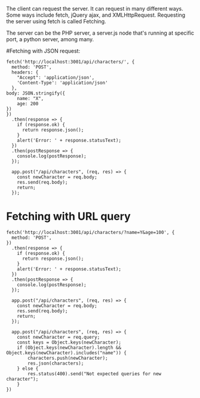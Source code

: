The client can request the server. It can request in many different ways. Some ways include fetch, jQuery ajax, and XMLHttpRequest. Requesting the server using fetch is called Fetching.

The server can be the PHP server, a server.js node that's running at specific port, a python server, among many.

#Fetching with JSON request:
```
fetch('http://localhost:3001/api/characters/', {
  method: 'POST',
  headers: {
    "Accept": 'application/json',
    'Content-Type': 'application/json'
  },
body: JSON.stringify({
    name: "X",
    age: 200
})
})
  .then(response => {
    if (response.ok) {
      return response.json();
    }
    alert('Error: ' + response.statusText);
  })
  .then(postResponse => {
    console.log(postResponse);
  });

  app.post("/api/characters", (req, res) => {
    const newCharacter = req.body;
    res.send(req.body);
    return;
  });
```


# Fetching with URL query
```
fetch('http://localhost:3001/api/characters/?name=Y&age=100', {
  method: 'POST',
})
  .then(response => {
    if (response.ok) {
      return response.json();
    }
    alert('Error: ' + response.statusText);
  })
  .then(postResponse => {
    console.log(postResponse);
  });

  app.post("/api/characters", (req, res) => {
    const newCharacter = req.body;
    res.send(req.body);
    return;
  });

  app.post("/api/characters", (req, res) => {
    const newCharacter = req.query;
    const keys = Object.keys(newCharacter);
    if (Object.keys(newCharacter).length && Object.keys(newCharacter).includes("name")) {
        characters.push(newCharacter);
        res.json(characters);
    } else {
        res.status(400).send("Not expected queries for new character");
    }
})
```
